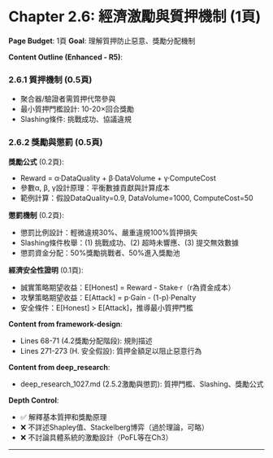 # Chapter 2.6: 經濟激勵與質押機制 (1頁)

**Page Budget**: 1頁
**Goal**: 理解質押防止惡意、獎勵分配機制

**Content Outline (Enhanced - R5)**:

### 2.6.1 質押機制 (0.5頁)
- 聚合器/驗證者需質押代幣參與
- 最小質押門檻設計: 10-20×回合獎勵
- Slashing條件: 挑戰成功、協議違規

### 2.6.2 獎勵與懲罰 (0.5頁)

**獎勵公式** (0.2頁):
- Reward = α·DataQuality + β·DataVolume + γ·ComputeCost
- 參數α, β, γ設計原理：平衡數據貢獻與計算成本
- 範例計算：假設DataQuality=0.9, DataVolume=1000, ComputeCost=50

**懲罰機制** (0.2頁):
- 懲罰比例設計：輕微違規30%、嚴重違規100%質押損失
- Slashing條件枚舉：(1) 挑戰成功、(2) 超時未響應、(3) 提交無效數據
- 懲罰資金分配：50%獎勵挑戰者、50%進入獎勵池

**經濟安全性證明** (0.1頁):
- 誠實策略期望收益：E[Honest] = Reward - Stake·r（r為資金成本）
- 攻擊策略期望收益：E[Attack] = p·Gain - (1-p)·Penalty
- 安全條件：E[Honest] > E[Attack]，推導最小質押門檻

**Content from framework-design**:
- Lines 68-71 (4.2獎勵分配階段): 規則描述
- Lines 271-273 (H. 安全假設): 質押金額足以阻止惡意行為

**Content from deep_research**:
- deep_research_1027.md (2.5.2激勵與懲罰): 質押門檻、Slashing、獎勵公式

**Depth Control**:
- ✅ 解釋基本質押和獎勵原理
- ❌ 不詳述Shapley值、Stackelberg博弈（過於理論，可略）
- ❌ 不討論具體系統的激勵設計（PoFL等在Ch3）

---
